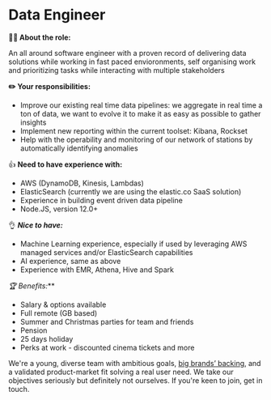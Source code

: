 # Data Engineer

**🏃‍♀️ About the role:**

An all around software engineer with a proven record of delivering data solutions while working in fast paced envioronments, self organising work and prioritizing tasks while interacting with multiple stakeholders

**✏️ Your responsibilities:**

- Improve our existing real time data pipelines: we aggregate in real time a ton of data, we want to evolve it to make it as easy as possible to gather insights
- Implement new reporting within the current toolset: Kibana, Rockset
- Help with the operability and monitoring of our network of stations by automatically identifying anomalies

👍 **Need to have experience with:**

- AWS (DynamoDB, Kinesis, Lambdas)
- ElasticSearch (currently we are using the elastic.co SaaS solution)
- Experience in building event driven data pipeline
- Node.JS, version 12.0+

👌 ***Nice to have:***

- Machine Learning experience, especially if used by leveraging AWS managed services and/or ElasticSearch capabilities
- AI experience, same as above
- Experience with EMR, Athena, Hive and Spark

**🏆 Benefits*:***

- Salary & options available
- Full remote (GB based)
- Summer and Christmas parties for team and friends
- Pension
- 25 days holiday
- Perks at work - discounted cinema tickets and more

We're a young, diverse team with ambitious goals, [big brands’ backing](https://www.linkedin.com/company/chargedupworld/), and a validated product-market fit solving a real user need. We take our objectives seriously but definitely not ourselves. If you're keen to join, get in touch.